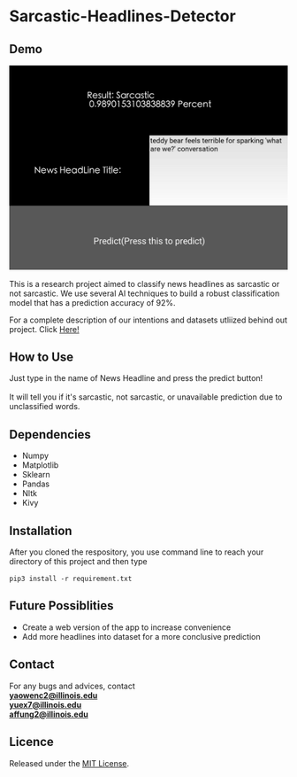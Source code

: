 # Sarcastic-Headlines-Detector

## **Demo**

![Project Demo](demo.png)

This is a research project aimed to classify news headlines as sarcastic or not sarcastic. 
We use several AI techniques to build a robust classification model that has a prediction
accuracy of 92%.

For a complete description of our intentions and datasets utliized behind
out project. Click 
[Here!](https://docs.google.com/document/d/1-SCJgot_jPTj3Lky_OkBbTiQKQfXA-VD9fr4goiC6Qo/edit)


## **How to Use**
Just type in the name of News Headline and press the predict button!
</br>
</br>
It will tell you if it's sarcastic, not sarcastic, or unavailable prediction due to unclassified words.


## **Dependencies**
* Numpy
* Matplotlib
* Sklearn
* Pandas
* Nltk
* Kivy


## **Installation**
After you cloned the respository, you use command line to reach your 
directory of this project and then type
```console
pip3 install -r requirement.txt
```

## **Future Possiblities**
* Create a web version of the app to increase convenience 
* Add more headlines into dataset for a more conclusive prediction

## **Contact** 
For any bugs and advices, contact </br>
**yaowenc2@illinois.edu**</br>
**yuex7@illinois.edu**</br>
**affung2@illinois.edu**


## **Licence**
Released under the [MIT License](https://github.com/jonschlinkert/update-copyright/blob/master/LICENSE).

